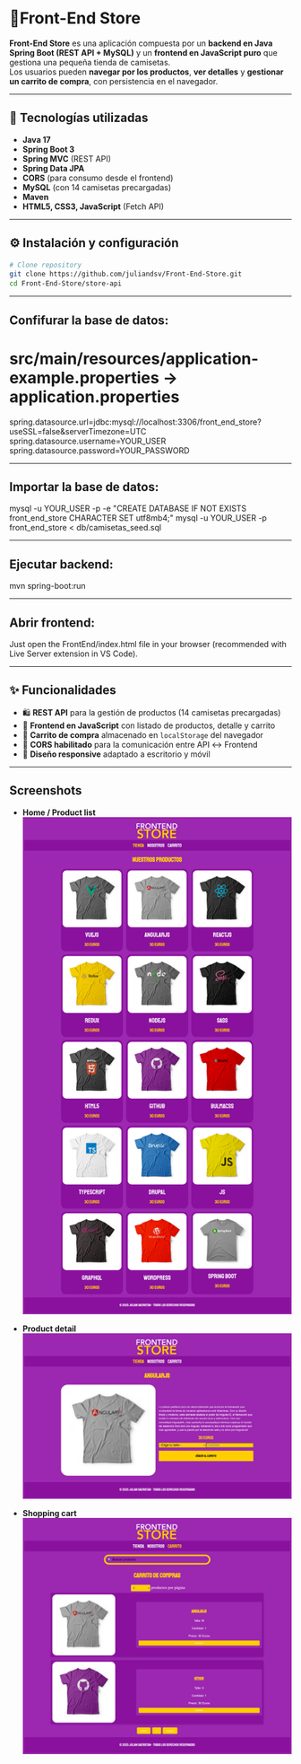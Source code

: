 # 👕Front-End Store

**Front-End Store** es una aplicación compuesta por un **backend en Java Spring Boot (REST API + MySQL)** y un **frontend en JavaScript puro** que gestiona una pequeña tienda de camisetas.  
Los usuarios pueden **navegar por los productos**, **ver detalles** y **gestionar un carrito de compra**, con persistencia en el navegador.  

---

## 🚀 Tecnologías utilizadas 
* **Java 17**  
* **Spring Boot 3**  
* **Spring MVC** (REST API)  
* **Spring Data JPA**  
* **CORS** (para consumo desde el frontend)  
* **MySQL** (con 14 camisetas precargadas)  
* **Maven**  
* **HTML5, CSS3, JavaScript** (Fetch API)
  
---

## ⚙️ Instalación y configuración  

```bash
# Clone repository
git clone https://github.com/juliandsv/Front-End-Store.git
cd Front-End-Store/store-api
```
---

## Confifurar la base de datos:

# src/main/resources/application-example.properties → application.properties
spring.datasource.url=jdbc:mysql://localhost:3306/front_end_store?useSSL=false&serverTimezone=UTC
spring.datasource.username=YOUR_USER
spring.datasource.password=YOUR_PASSWORD

---

## Importar la base de datos:

mysql -u YOUR_USER -p -e "CREATE DATABASE IF NOT EXISTS front_end_store CHARACTER SET utf8mb4;"
mysql -u YOUR_USER -p front_end_store < db/camisetas_seed.sql

---

## Ejecutar backend:

mvn spring-boot:run

---

## Abrir frontend:
Just open the FrontEnd/index.html file in your browser (recommended with Live Server extension in VS Code).

---

## ✨ Funcionalidades

* 🛍️ **REST API** para la gestión de productos (14 camisetas precargadas)  
* 📖 **Frontend en JavaScript** con listado de productos, detalle y carrito  
* 🛒 **Carrito de compra** almacenado en `localStorage` del navegador  
* 🔄 **CORS habilitado** para la comunicación entre API ↔ Frontend  
* 🎨 **Diseño responsive** adaptado a escritorio y móvil
  
---
## Screenshots

- **Home / Product list**  
  ![Listado](listado.png)

- **Product detail**  
  ![Detalle](detalle.png)

- **Shopping cart**  
  ![Carrito](carrito.png)

